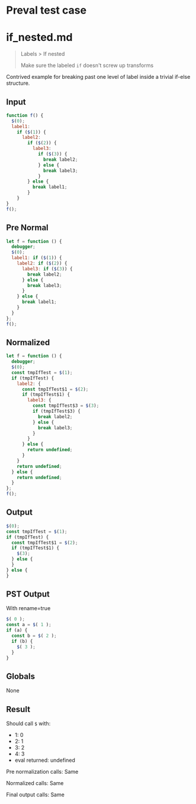 # Preval test case

# if_nested.md

> Labels > If nested
>
> Make sure the labeled `if` doesn't screw up transforms

Contrived example for breaking past one level of label inside a trivial if-else structure.

## Input

`````js filename=intro
function f() {
  $(0);
  label1: 
    if ($(1)) {
      label2:
        if ($(2)) {
          label3:
            if ($(3)) {
              break label2;
            } else {
              break label3;
            }
        } else {
          break label1;
        }
    }
}
f();
`````

## Pre Normal


`````js filename=intro
let f = function () {
  debugger;
  $(0);
  label1: if ($(1)) {
    label2: if ($(2)) {
      label3: if ($(3)) {
        break label2;
      } else {
        break label3;
      }
    } else {
      break label1;
    }
  }
};
f();
`````

## Normalized


`````js filename=intro
let f = function () {
  debugger;
  $(0);
  const tmpIfTest = $(1);
  if (tmpIfTest) {
    label2: {
      const tmpIfTest$1 = $(2);
      if (tmpIfTest$1) {
        label3: {
          const tmpIfTest$3 = $(3);
          if (tmpIfTest$3) {
            break label2;
          } else {
            break label3;
          }
        }
      } else {
        return undefined;
      }
    }
    return undefined;
  } else {
    return undefined;
  }
};
f();
`````

## Output


`````js filename=intro
$(0);
const tmpIfTest = $(1);
if (tmpIfTest) {
  const tmpIfTest$1 = $(2);
  if (tmpIfTest$1) {
    $(3);
  } else {
  }
} else {
}
`````

## PST Output

With rename=true

`````js filename=intro
$( 0 );
const a = $( 1 );
if (a) {
  const b = $( 2 );
  if (b) {
    $( 3 );
  }
}
`````

## Globals

None

## Result

Should call `$` with:
 - 1: 0
 - 2: 1
 - 3: 2
 - 4: 3
 - eval returned: undefined

Pre normalization calls: Same

Normalized calls: Same

Final output calls: Same
